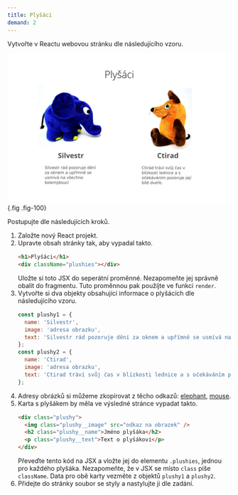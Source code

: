 ```yaml
---
title: Plyšáci
demand: 2
---
```


Vytvořte v Reactu webovou stránku dle následujícího vzoru.

![Stránka plyšáci](assets/plysaci.jpg){.fig .fig-100}

Postupujte dle následujících kroků.

1. Založte nový React projekt.
1. Upravte obsah stránky tak, aby vypadal takto.
   ```html
   <h1>Plyšáci</h1>
   <div className="plushies"></div>
   ```
   Uložte si toto JSX do seperátní proměnné. Nezapomeňte jej správně obalit do fragmentu. Tuto proměnnou pak použíjte ve funkci `render`.
1. Vytvořte si dva objekty obsahující informace o plyšácích dle následujícího vzoru.
   ```js
   const plushy1 = {
     name: 'Silvestr',
     image: 'adresa obrazku',
     text: 'Silvestr rád pozoruje dění za oknem a upřímně se usmívá na všechno kolemjdoucí.',
   };
   const plushy2 = {
     name: 'Ctirad',
     image: 'adresa obrazku',
     text: 'Ctirad tráví svůj čas v blízkosti lednice a s očekáváním pozoruje její bílé dveře.',
   };
   ```
1. Adresy obrázků si můžeme zkopírovat z těcho odkazů: [elephant](assets/elephant.jpg), [mouse](assets/mouse.jpg).
1. Karta s plyšákem by měla ve výsledné stránce vypadat takto.
   ```html
   <div class="plushy">
     <img class="plushy__image" src="odkaz na obrazek" />
     <h2 class="plushy__name">Jméno plyšáka</h2>
     <p class="plushy__text">Text o plyšákovi</p>
   </div>
   ```
   Převeďte tento kód na JSX a vložte jej do elementu `.plushies`, jednou pro každého plyšáka. Nezapomeňte, že v JSX se místo `class` píše `className`. Data pro obě karty vezměte z objektů `plushy1` a `plushy2`.
1. Přidejte do stránky soubor se styly a nastylujte ji dle zadání.
